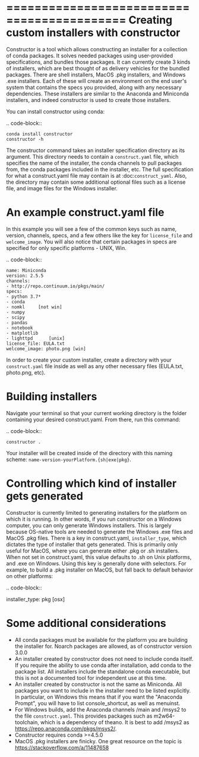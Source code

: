 ===========================================
Creating custom installers with constructor
===========================================

Constructor is a tool which allows constructing an installer
for a collection of conda packages. It solves needed packages using user-provided
specifications, and bundles those packages.  It can currently create 3 kinds of
installers, which are best thought of as delivery vehicles for the bundled packages.
There are shell installers, MacOS .pkg installers, and Windows .exe installers.  Each
of these will create an environment on the end user's system that contains the specs
you provided, along with any necessary dependencies.  These installers are similar
to the Anaconda and Miniconda installers, and indeed constructor is used to create
those installers.

You can install constructor using conda:

.. code-block::

    conda install constructor
    constructor -h
 
The constructor command takes an installer specification directory
as its argument. This directory needs to contain a ``construct.yaml`` file,
which specifies the name of the installer, the conda channels to pull packages
from, the conda packages included in the installer, etc. The full specification
for what a construct.yaml file may contain is at :doc:`construct_yaml`. Also,
the directory may contain some additional optional files such as a license file,
and image files for the Windows installer.


An example construct.yaml file
==============================
 
In this example you will see a few of the common keys such as
name, version, channels, specs, and a few others like the key
for ``license_file`` and ``welcome_image``. You will also
notice that certain packages in specs are specified for only
specific platforms - UNIX, Win.

.. code-block::

    name: Miniconda
    version: 2.5.5
    channels:
    - http://repo.continuum.io/pkgs/main/
    specs:
    - python 3.7*
    - conda
    - nomkl   	[not win]
    - numpy
    - scipy
    - pandas
    - notebook
    - matplotlib
    - lighttpd   	[unix]
    license_file: EULA.txt
    welcome_image: photo.png [win]

In order to create your custom installer, create a directory
with your ``construct.yaml`` file inside as well as any other
necessary files (EULA.txt, photo.png, etc).


Building installers
===================

Navigate your terminal so that your current working directory is the folder
containing your desired construct.yaml. From there, run this command:

.. code-block::

    constructor .

Your installer will be created inside of the directory with
this naming scheme: `name-version-yourPlatform.{sh|exe|pkg}`.


Controlling which kind of installer gets generated
==================================================

Constructor is currently limited to generating installers for the platform on
which it is running. In other words, if you run constructor on a Windows
computer, you can only generate Windows installers. This is largely because
OS-native tools are needed to generate the Windows .exe files and MacOS .pkg
files.  There is a key in construct.yaml, `installer_type`, which dictates
the type of installer that gets generated. This is primarily only useful for
MacOS, where you can generate either .pkg or .sh installers. When not set in
construct.yaml, this value defaults to .sh on Unix platforms, and .exe on
Windows. Using this key is generally done with selectors.  For example, to
build a .pkg installer on MacOS, but fall back to default behavior on other
platforms:

.. code-block::

   installer_type: pkg                   [osx]

 
Some additional considerations
==============================
* All conda packages must be available for the platform you are
  building the installer for.  Noarch packages are allowed, as of
  constructor version 3.0.0
* An installer created by constructor does not need to include
  conda itself. If you require the ability to use conda after
  installation, add conda to the package list.  All installers
  include the standalone conda executable, but this is not a
  documented tool for independent use at this time.
* An installer created by constructor is not the same as
  Miniconda. All packages you want to include in the installer
  need to be listed explicitly. In particular, on Windows this
  means that if you want the "Anaconda Prompt", you will have
  to list console_shortcut, as well as menuinst.
* For Windows builds, add the Anaconda channels /main and /msys2
  to the file ``construct.yaml``. This provides packages such
  as m2w64-toolchain, which is a dependency of theano. It is best
  to add /msys2 as https://repo.anaconda.com/pkgs/msys2/.
* Constructor requires conda >=4.5.0
* MacOS .pkg installers are finicky. One great resource on the topic is
  https://stackoverflow.com/a/11487658

